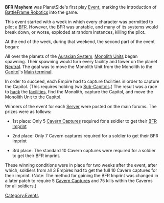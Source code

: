 **BFR Mayhem** was PlanetSide's first play [Event](Event.md),
marking the introduction of [BattleFrame
Robotics](BattleFrame_Robotics.md) into the game.

This event started with a week in which every character was permitted to
pilot a [BFR](BFR.md). However, the BFR was unstable, and many
of its systems would break down, or worse, exploded at random instances,
killing the pilot.

At the end of the week, during that weekend, the second part of the
event began:

All over the planets of the [Auraxian System](Auraxis.md),
[Monolith Units](Monolith.md) began spawning. Their spawning
would turn every facility and tower on the planet
[Neutral](Neutral.md). The goal was to move the Monolith Unit
from the Monolith to the [Capitol](Capitol.md)'s [Main
terminal](Main_terminal.md).

In order to succeed, each Empire had to capture facilities in order to
capture the Capitol. (This requires holding two
[Sub-Capitols](Sub-Capitol.md).) The result was a race to
[hack](hack.md) the [facilities](facilities.md), find
the Monolith, capture the Capitol, and move the Monolith Unit to the
Capitol.

Winners of the event for each [Server](:Category:Servers)
were posted on the main forums. The prizes were as follows:

- 1st place: Only 5 [Cavern Captures](Cavern_Captures.md)
  required for a soldier to get their [BFR
  Imprint](BFR_Imprint.md)

<!-- -->

- 2nd place: Only 7 Cavern captures required for a soldier to get
  their BFR Imprint

<!-- -->

- 3rd place: The standard 10 Cavern captures were required for a
  soldier to get their BFR imprint.

These winning conditions were in place for two weeks after the event,
after which, soldiers from all 3 Empires had to get the full 10 Cavern
captures for their imprint. (Note: The method for gaining the BFR
Imprint was changed in a later patch to require 5 [Cavern
Captures](Cavern_Captures.md) and 75 kills within the Caverns
for all soldiers.)

[Category:Events](Category:Events.md)
